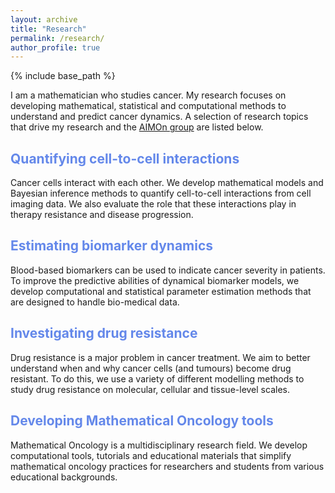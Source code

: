 ```yaml
---
layout: archive
title: "Research"
permalink: /research/
author_profile: true
---
```


{% include base_path %}

I am a mathematician who studies cancer. 
My research focuses on developing mathematical, statistical and computational methods to understand and predict cancer dynamics. 
A selection of research topics that drive my research and the <a href="https://sarahamis.github.io/group/">AIMOn group</a> are listed below.

## <span style="color: #6488ea">Quantifying cell-to-cell interactions</span>
Cancer cells interact with each other. We develop mathematical models and Bayesian inference methods to quantify cell-to-cell interactions from cell imaging data. We also evaluate the role that these interactions play in therapy resistance and disease progression. 

## <span style="color: #6488ea">Estimating biomarker dynamics</span>
Blood-based biomarkers can be used to indicate cancer severity in patients. To improve the predictive abilities of dynamical biomarker models, we develop computational and statistical parameter estimation methods that are designed to handle bio-medical data.

## <span style="color: #6488ea">Investigating drug resistance</span>
Drug resistance is a major problem in cancer treatment. We aim to better understand when and why cancer cells (and tumours) become drug resistant. To do this, we use a variety of different modelling methods to study drug resistance on molecular, cellular and tissue-level scales. 

## <span style="color: #6488ea">Developing Mathematical Oncology tools</span>
Mathematical Oncology is a multidisciplinary research field. We develop computational tools, tutorials and educational materials that simplify mathematical oncology practices for researchers and students from various educational backgrounds. 
